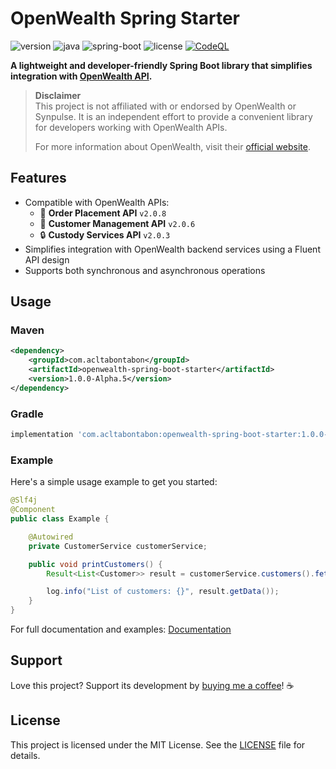 
# OpenWealth Spring Starter

![version](https://img.shields.io/badge/version-1.0.0--Alpha.5-blue)
![java](https://img.shields.io/badge/java-21%2B-blue)
![spring-boot](https://img.shields.io/badge/spring--boot-3.4.x-blue)
![license](https://img.shields.io/github/license/acltabontabon/openwealth-spring-boot-starter)
[![CodeQL](https://github.com/acltabontabon/openwealth-spring-boot-starter/actions/workflows/codeql.yml/badge.svg)](https://github.com/acltabontabon/openwealth-spring-boot-starter/actions/workflows/codeql.yml)

**A lightweight and developer-friendly Spring Boot library that simplifies integration with [OpenWealth API](https://openwealth.ch).**

> **Disclaimer**  
> This project is not affiliated with or endorsed by OpenWealth or Synpulse. It is an independent effort to provide a convenient library for developers working with OpenWealth APIs.  
>
> For more information about OpenWealth, visit their [official website](https://openwealth.ch).


## Features

- Compatible with OpenWealth APIs:
  - 🚀 **Order Placement API** `v2.0.8`
  - 👥 **Customer Management API** `v2.0.6`
  - 🔒 **Custody Services API** `v2.0.3`
- Simplifies integration with OpenWealth backend services using a Fluent API design
- Supports both synchronous and asynchronous operations

## Usage

### Maven
```xml
<dependency>
    <groupId>com.acltabontabon</groupId>
    <artifactId>openwealth-spring-boot-starter</artifactId>
    <version>1.0.0-Alpha.5</version>
</dependency>
```

### Gradle
```gradle
implementation 'com.acltabontabon:openwealth-spring-boot-starter:1.0.0-Alpha.5'
```

### Example
Here's a simple usage example to get you started:
```java
@Slf4j
@Component
public class Example {

    @Autowired
    private CustomerService customerService;

    public void printCustomers() {
        Result<List<Customer>> result = customerService.customers().fetch();

        log.info("List of customers: {}", result.getData());
    }
}
```

For full documentation and examples: [Documentation](https://acltabontabon.com/openwealth-spring-boot-starter/)

## Support

Love this project? Support its development by [buying me a coffee](https://ko-fi.com/acltabontabon)! ☕


## License

This project is licensed under the MIT License. See the [LICENSE](./LICENSE) file for details.

